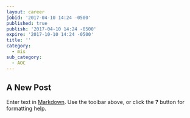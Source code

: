 ```yaml
---
layout: career
jobid: '2017-04-10 14:24 -0500'
published: true
publish: '2017-04-10 14:24 -0500'
expire: '2017-10-10 14:24 -0500'
title: ''
category:
  - mis
sub_category:
  - AOC
---
```

## A New Post

Enter text in [Markdown](http://daringfireball.net/projects/markdown/). Use the toolbar above, or click the **?** button for formatting help.
